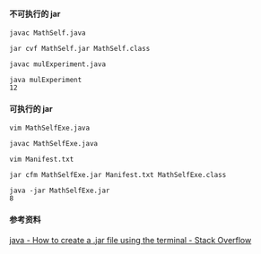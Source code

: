 #### 不可执行的 jar
```
javac MathSelf.java

jar cvf MathSelf.jar MathSelf.class

javac mulExperiment.java

java mulExperiment
12
```

#### 可执行的 jar
```
vim MathSelfExe.java

javac MathSelfExe.java

vim Manifest.txt

jar cfm MathSelfExe.jar Manifest.txt MathSelfExe.class

java -jar MathSelfExe.jar
8
```

#### 参考资料
[java - How to create a .jar file using the terminal - Stack Overflow](https://stackoverflow.com/questions/10125639/how-to-create-a-jar-file-using-the-terminal)  